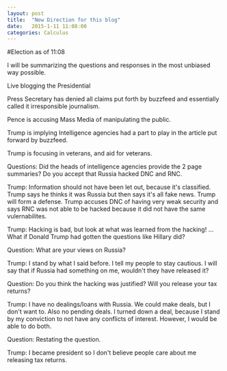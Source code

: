 ```yaml
---
layout: post
title:  "New Direction for this blog"
date:   2015-1-11 11:08:00
categories: Calculus
---
```

#Election as of 11:08

I will be summarizing the questions and responses in the most unbiased way possible.

Live blogging the Presidential 

Press Secretary has denied all claims put forth by buzzfeed and essentially called it irresponsible journalism.

Pence is accusing Mass Media of manipulating the public.

Trump is implying Intelligence agencies had a part to play in the article put forward by buzzfeed.

Trump is focusing in veterans, and aid for veterans.

Questions: Did the heads of intelligence agencies provide the 2 page summaries? Do you accept that Russia hacked DNC and RNC.

Trump: Information should not have been let out, because it's classified. Trump says he thinks it was Russia but then says it's all fake news. Trump will form a defense. Trump accuses DNC of having very weak security and says RNC was not able to be hacked because it did not have the same vulernabilites.

Trump: Hacking is bad, but look at what was learned from the hacking! ... What if Donald Trump had gotten the questions like Hillary did?

Question: What are your views on Russia?

Trump: I stand by what I said before. I tell my people to stay cautious. I will say that if Russia had something on me, wouldn't they have released it?

Question: Do you think the hacking was justified? Will you release your tax returns?

Trump: I have no dealings/loans with Russia. We could make deals, but I don't want to. Also no pending deals. I turned down a deal, because I stand by my conviction to not have any conflicts of interest. However, I would be able to do both. 

Question: Restating the question.

Trump: I became president so I don't believe people care about me releasing tax returns.
